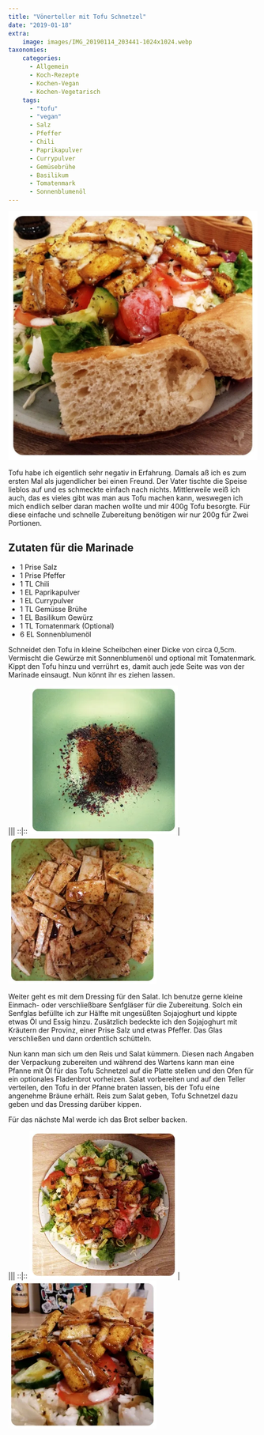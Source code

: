 ```yaml
---
title: "Vönerteller mit Tofu Schnetzel"
date: "2019-01-18"
extra:
    image: images/IMG_20190114_203441-1024x1024.webp
taxonomies:
    categories:
      - Allgemein
      - Koch-Rezepte
      - Kochen-Vegan
      - Kochen-Vegetarisch
    tags:
      - "tofu"
      - "vegan"
      - Salz
      - Pfeffer
      - Chili
      - Paprikapulver
      - Currypulver
      - Gemüsebrühe
      - Basilikum
      - Tomatenmark
      - Sonnenblumenöl
---
```


[![Salat mit Tofugeschnetzelten und Fladenbrot](images/IMG_20190114_203441-1024x1024.webp)](images/IMG_20190114_203441-1024x1024.webp)

Tofu habe ich eigentlich sehr negativ in Erfahrung. Damals aß ich es zum ersten Mal als jugendlicher bei einen Freund. Der Vater tischte die Speise lieblos auf und es schmeckte einfach nach nichts. Mittlerweile weiß ich auch, das es vieles gibt was man aus Tofu machen kann, weswegen ich mich endlich selber daran machen wollte und mir 400g Tofu besorgte. Für diese einfache und schnelle Zubereitung benötigen wir nur 200g für Zwei Portionen.

## Zutaten für die Marinade

- 1 Prise Salz
- 1 Prise Pfeffer
- 1 TL Chili
- 1 EL Paprikapulver
- 1 EL Currypulver
- 1 TL Gemüsse Brühe
- 1 EL Basilikum Gewürz
- 1 TL Tomatenmark (Optional)
- 6 EL Sonnenblumenöl

Schneidet den Tofu in kleine Scheibchen einer Dicke von circa 0,5cm. Vermischt die Gewürze mit Sonnenblumenöl und optional mit Tomatenmark. Kippt den Tofu hinzu und verrührt es, damit auch jede Seite was von der Marinade einsaugt. Nun könnt ihr es ziehen lassen.

|||
::|::
[![Gewürze in einer Schale](images/IMG_20190114_072935-1024x1024-thumb.webp)](images/IMG_20190114_072935-1024x1024.webp)|[![Tofugeschnetzeltes in Marinade](images/IMG_20190114_072911-1024x1024-thumb.webp)](images/IMG_20190114_072911-1024x1024.webp)

Weiter geht es mit dem Dressing für den Salat. Ich benutze gerne kleine Einmach- oder verschließbare Senfgläser für die Zubereitung. Solch ein Senfglas befüllte ich zur Hälfte mit ungesüßten Sojajoghurt und kippte etwas Öl und Essig hinzu. Zusätzlich bedeckte ich den Sojajoghurt mit Kräutern der Provinz, einer Prise Salz und etwas Pfeffer. Das Glas verschließen und dann ordentlich schütteln.

Nun kann man sich um den Reis und Salat kümmern. Diesen nach Angaben der Verpackung zubereiten und während des Wartens kann man eine Pfanne mit Öl für das Tofu Schnetzel auf die Platte stellen und den Ofen für ein optionales Fladenbrot vorheizen. Salat vorbereiten und auf den Teller verteilen, den Tofu in der Pfanne braten lassen, bis der Tofu eine angenehme Bräune erhält. Reis zum Salat geben, Tofu Schnetzel dazu geben und das Dressing darüber kippen.

Für das nächste Mal werde ich das Brot selber backen.

|||
::|::
[![Salat mit Tofu Tofugeschnetzelten auf einem Teller](images/IMG_20190114_203308-1024x1024-thumb.webp)](images/IMG_20190114_203308-1024x1024.webp)|[![Nahaufname vom Tofugeschnetzelten auf Salat](images/IMG_20190114_203410-1024x1024-thumb.webp)](images/IMG_20190114_203410-1024x1024.webp)
